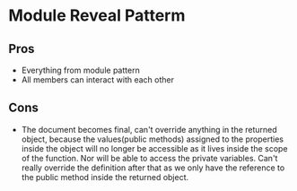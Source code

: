 # Module Reveal Patterm

## Pros

-	Everything from module pattern
- All members can interact with each other

## Cons

- The document becomes final, can't override anything in the returned object, because the values(public methods) assigned to the properties inside the object will no longer be accessible as it lives inside the scope of the function. Nor will be able to access the private variables. Can't really override the definition after that as we only have the reference to the public method inside the returned object.